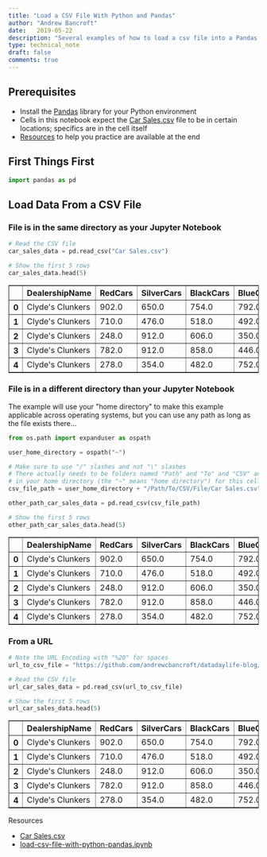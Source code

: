 ```yaml
---
title: "Load a CSV File With Python and Pandas"
author: "Andrew Bancroft"
date:   2019-05-22
description: "Several examples of how to load a csv file into a Pandas dataframe with Python"
type: technical_note
draft: false
comments: true
---
```

## Prerequisites

* Install the [Pandas](https://pandas.pydata.org/) library for your Python environment
* Cells in this notebook expect the <a href="https://github.com/andrewcbancroft/datadaylife-blog/raw/master/datasets/Car%20Sales.csv">Car Sales.csv</a> file to be in certain locations; specifics are in the cell itself
* [Resources](#resources) to help you practice are available at the end

## First Things First


```python
import pandas as pd
```

## Load Data From a CSV File

### File is in the same directory as your Jupyter Notebook


```python
# Read the CSV file
car_sales_data = pd.read_csv("Car Sales.csv")

# Show the first 5 rows
car_sales_data.head(5)
```




<div>
<style scoped>
    .dataframe tbody tr th:only-of-type {
        vertical-align: middle;
    }

    .dataframe tbody tr th {
        vertical-align: top;
    }

    .dataframe thead th {
        text-align: right;
    }
</style>
<table border="1" class="dataframe">
  <thead>
    <tr style="text-align: right;">
      <th></th>
      <th>DealershipName</th>
      <th>RedCars</th>
      <th>SilverCars</th>
      <th>BlackCars</th>
      <th>BlueCars</th>
      <th>MonthSold</th>
      <th>YearSold</th>
    </tr>
  </thead>
  <tbody>
    <tr>
      <th>0</th>
      <td>Clyde's Clunkers</td>
      <td>902.0</td>
      <td>650.0</td>
      <td>754.0</td>
      <td>792.0</td>
      <td>1.0</td>
      <td>2018.0</td>
    </tr>
    <tr>
      <th>1</th>
      <td>Clyde's Clunkers</td>
      <td>710.0</td>
      <td>476.0</td>
      <td>518.0</td>
      <td>492.0</td>
      <td>2.0</td>
      <td>2018.0</td>
    </tr>
    <tr>
      <th>2</th>
      <td>Clyde's Clunkers</td>
      <td>248.0</td>
      <td>912.0</td>
      <td>606.0</td>
      <td>350.0</td>
      <td>3.0</td>
      <td>2018.0</td>
    </tr>
    <tr>
      <th>3</th>
      <td>Clyde's Clunkers</td>
      <td>782.0</td>
      <td>912.0</td>
      <td>858.0</td>
      <td>446.0</td>
      <td>4.0</td>
      <td>2018.0</td>
    </tr>
    <tr>
      <th>4</th>
      <td>Clyde's Clunkers</td>
      <td>278.0</td>
      <td>354.0</td>
      <td>482.0</td>
      <td>752.0</td>
      <td>5.0</td>
      <td>2018.0</td>
    </tr>
  </tbody>
</table>
</div>



### File is in a different directory than your Jupyter Notebook
The example will use your "home directory" to make this example applicable across operating systems, but you can use any path as long as the file exists there...


```python
from os.path import expanduser as ospath

user_home_directory = ospath("~")
```


```python
# Make sure to use "/" slashes and not "\" slashes
# There actually needs to be folders named "Path" and "To" and "CSV" and "File"
# in your home directory (the "~" means "home directory") for this cell to work
csv_file_path = user_home_directory + "/Path/To/CSV/File/Car Sales.csv"

other_path_car_sales_data = pd.read_csv(csv_file_path)

# Show the first 5 rows
other_path_car_sales_data.head(5)
```




<div>
<style scoped>
    .dataframe tbody tr th:only-of-type {
        vertical-align: middle;
    }

    .dataframe tbody tr th {
        vertical-align: top;
    }

    .dataframe thead th {
        text-align: right;
    }
</style>
<table border="1" class="dataframe">
  <thead>
    <tr style="text-align: right;">
      <th></th>
      <th>DealershipName</th>
      <th>RedCars</th>
      <th>SilverCars</th>
      <th>BlackCars</th>
      <th>BlueCars</th>
      <th>MonthSold</th>
      <th>YearSold</th>
    </tr>
  </thead>
  <tbody>
    <tr>
      <th>0</th>
      <td>Clyde's Clunkers</td>
      <td>902.0</td>
      <td>650.0</td>
      <td>754.0</td>
      <td>792.0</td>
      <td>1.0</td>
      <td>2018.0</td>
    </tr>
    <tr>
      <th>1</th>
      <td>Clyde's Clunkers</td>
      <td>710.0</td>
      <td>476.0</td>
      <td>518.0</td>
      <td>492.0</td>
      <td>2.0</td>
      <td>2018.0</td>
    </tr>
    <tr>
      <th>2</th>
      <td>Clyde's Clunkers</td>
      <td>248.0</td>
      <td>912.0</td>
      <td>606.0</td>
      <td>350.0</td>
      <td>3.0</td>
      <td>2018.0</td>
    </tr>
    <tr>
      <th>3</th>
      <td>Clyde's Clunkers</td>
      <td>782.0</td>
      <td>912.0</td>
      <td>858.0</td>
      <td>446.0</td>
      <td>4.0</td>
      <td>2018.0</td>
    </tr>
    <tr>
      <th>4</th>
      <td>Clyde's Clunkers</td>
      <td>278.0</td>
      <td>354.0</td>
      <td>482.0</td>
      <td>752.0</td>
      <td>5.0</td>
      <td>2018.0</td>
    </tr>
  </tbody>
</table>
</div>



### From a URL


```python
# Note the URL Encoding with "%20" for spaces
url_to_csv_file = "https://github.com/andrewcbancroft/datadaylife-blog/raw/master/datasets/Car%20Sales.csv"

# Read the CSV file
url_car_sales_data = pd.read_csv(url_to_csv_file)

# Show the first 5 rows
url_car_sales_data.head(5)
```




<div>
<style scoped>
    .dataframe tbody tr th:only-of-type {
        vertical-align: middle;
    }

    .dataframe tbody tr th {
        vertical-align: top;
    }

    .dataframe thead th {
        text-align: right;
    }
</style>
<table border="1" class="dataframe">
  <thead>
    <tr style="text-align: right;">
      <th></th>
      <th>DealershipName</th>
      <th>RedCars</th>
      <th>SilverCars</th>
      <th>BlackCars</th>
      <th>BlueCars</th>
      <th>MonthSold</th>
      <th>YearSold</th>
    </tr>
  </thead>
  <tbody>
    <tr>
      <th>0</th>
      <td>Clyde's Clunkers</td>
      <td>902.0</td>
      <td>650.0</td>
      <td>754.0</td>
      <td>792.0</td>
      <td>1.0</td>
      <td>2018.0</td>
    </tr>
    <tr>
      <th>1</th>
      <td>Clyde's Clunkers</td>
      <td>710.0</td>
      <td>476.0</td>
      <td>518.0</td>
      <td>492.0</td>
      <td>2.0</td>
      <td>2018.0</td>
    </tr>
    <tr>
      <th>2</th>
      <td>Clyde's Clunkers</td>
      <td>248.0</td>
      <td>912.0</td>
      <td>606.0</td>
      <td>350.0</td>
      <td>3.0</td>
      <td>2018.0</td>
    </tr>
    <tr>
      <th>3</th>
      <td>Clyde's Clunkers</td>
      <td>782.0</td>
      <td>912.0</td>
      <td>858.0</td>
      <td>446.0</td>
      <td>4.0</td>
      <td>2018.0</td>
    </tr>
    <tr>
      <th>4</th>
      <td>Clyde's Clunkers</td>
      <td>278.0</td>
      <td>354.0</td>
      <td>482.0</td>
      <td>752.0</td>
      <td>5.0</td>
      <td>2018.0</td>
    </tr>
  </tbody>
</table>
</div>



<a name="resources" class="jump-target"></a>
<div class="resources">
  <div class="resources-header">
    Resources
  </div>
  <ul class="resources-content">
    <li>
        <i class="fas fa-file-csv"></i> <a href="https://github.com/andrewcbancroft/datadaylife-blog/raw/master/datasets/Car%20Sales.csv">Car Sales.csv</a>
    </li>
    <li>
        <i class="fas fa-book"></i> <a href="https://raw.githubusercontent.com/andrewcbancroft/datadaylife-blog/master/content/notes/load-csv-file-with-python-pandas.ipynb">load-csv-file-with-python-pandas.ipynb</a>
    </li>
  </ul>
</div>
